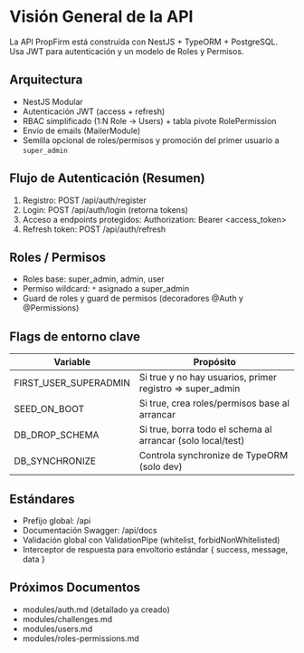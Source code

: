 # Visión General de la API

La API PropFirm está construida con NestJS + TypeORM + PostgreSQL. Usa JWT para autenticación y un modelo de Roles y Permisos.

## Arquitectura
- NestJS Modular
- Autenticación JWT (access + refresh)
- RBAC simplificado (1:N Role -> Users) + tabla pivote RolePermission
- Envío de emails (MailerModule)
- Semilla opcional de roles/permisos y promoción del primer usuario a `super_admin`

## Flujo de Autenticación (Resumen)
1. Registro: POST /api/auth/register
2. Login: POST /api/auth/login (retorna tokens)
3. Acceso a endpoints protegidos: Authorization: Bearer <access_token>
4. Refresh token: POST /api/auth/refresh

## Roles / Permisos
- Roles base: super_admin, admin, user
- Permiso wildcard: `*` asignado a super_admin
- Guard de roles y guard de permisos (decoradores @Auth y @Permissions)

## Flags de entorno clave
| Variable | Propósito |
|----------|-----------|
| FIRST_USER_SUPERADMIN | Si true y no hay usuarios, primer registro => super_admin |
| SEED_ON_BOOT | Si true, crea roles/permisos base al arrancar |
| DB_DROP_SCHEMA | Si true, borra todo el schema al arrancar (solo local/test) |
| DB_SYNCHRONIZE | Controla synchronize de TypeORM (solo dev) |

## Estándares
- Prefijo global: /api
- Documentación Swagger: /api/docs
- Validación global con ValidationPipe (whitelist, forbidNonWhitelisted)
- Interceptor de respuesta para envoltorio estándar { success, message, data }

## Próximos Documentos
- modules/auth.md (detallado ya creado)
- modules/challenges.md
- modules/users.md
- modules/roles-permissions.md
